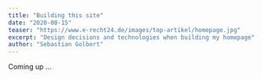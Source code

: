 ```yaml
---
title: "Building this site"
date: "2020-08-15"
teaser: "https://www.e-recht24.de/images/top-artikel/homepage.jpg"
excerpt: "Design decisions and technologies when building my homepage"
author: "Sebastian Golbert"
---
```


Coming up ...
